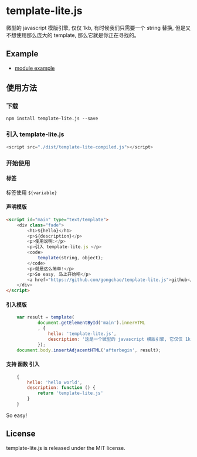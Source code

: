 
# template-lite.js
微型的 javascript 模版引擎, 仅仅 1kb, 有时候我们只需要一个 string 替换, 但是又不想使用那么庞大的 template, 那么它就是你正在寻找的。

## Example
- [module example](https://gongchao.github.io/template-lite.js/example/module.html)

## 使用方法

### 下载
```
npm install template-lite.js --save
```

### 引入 template-lite.js
```javascript
<script src="./dist/template-lite-compiled.js"></script>
```

### 开始使用

#### 标签
标签使用 ```${variable}```

#### 声明模版
```html
<script id="main" type="text/template">
    <div class="fade">
        <h1>${hello}</h1>
        <p>${description}</p>
        <p>使用说明:</p>
        <p>引入 template-lite.js </p>
        <code>
            template(string, object);
        </code>
        <p>就是这么简单!</p>
        <p>So easy, 马上开始吧</p>
        <a href="https://github.com/gongchao/template-lite.js">github</a>
    </div>
</script>
```

#### 引入模版
```javascript
    var result = template(
            document.getElementById('main').innerHTML
            , {
                hello: 'template-lite.js',
                description: '这是一个微型的 javascript 模版引擎, 它仅仅 1kb, 当然也没任何额外的功能, 仅仅作为模版替换, 支持 function 传入。'
            });
    document.body.insertAdjacentHTML('afterbegin', result);
```

#### 支持 函数 引入
```javascript
    {
        hello: 'hello world',
        description: function () {
            return 'template-lite.js'
        }
    }
```

So easy!

## License
template-lite.js is released under the MIT license.
